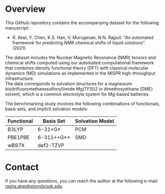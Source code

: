 # Overview

This GitHub repository contains the accompanying dataset for the following manuscript:
* R. Atwi, Y. Chen, K.S. Han, V. Murugesan, N.N. Rajput. "An automated framework for predicting NMR chemical shifts of liquid solutions". (2021). 

The dataset includes the Nuclear Magnetic Resonance (NMR) tensors and chemical 
shifts computed using our automated computational framework that combines density 
functional theory (DFT) with classical molecular dynamics (MD) simulations as 
implemented in the MISPR high-throughput infrastructure. \
The data corresponds to solvation structures for a magnesium bis(trifluoromethanesulfonyl)imide Mg(TFSI)2 in 
dimethoxyethane (DME) solvent, which is a common electrolyte system for Mg-based 
batteries.

The benchmarking study involves the following combinations of functionals, basis sets, and implicit solvation models: 


| Functional    | Basis Set | Solvation Model 
| ------------- | ------------- | -------------
| B3LYP  | 6-31+G*  | PCM
| PBE1PBE  | 6-311++G** | SMD
| wB97X | def2-TZVP

# Contact 
If you have any questions, you can reach the author at the following e-mail:
rasha.atwi@stonybrook.edu
